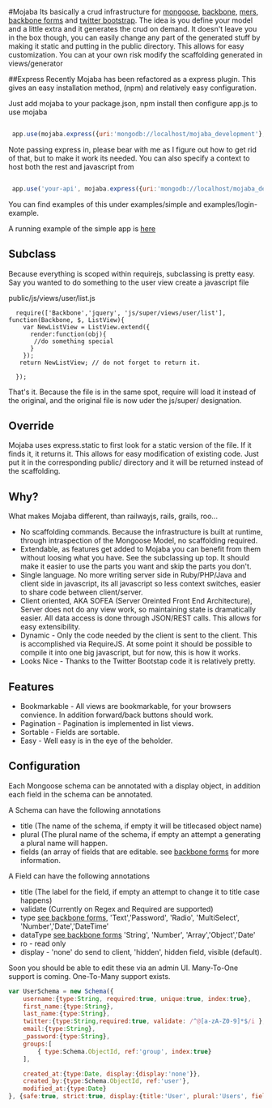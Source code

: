 #Mojaba
Its basically a crud infrastructure for [mongoose](http://mongoosejs.com), [backbone](http://documentcloud.github.com/backbone/), [mers](https://github.com/jspears/mers),
[backbone forms](https://github.com/powmedia/backbone-forms) and [twitter bootstrap](http://twitter.github.com/bootstrap/). The idea
is you define your model and a little extra and it generates the crud on demand.    It doesn't leave you in the
box though, you can easily change any part of the generated stuff by making it static and putting in the public
directory.   This allows for easy customization.   You can at your own risk modify the scaffolding generated in views/generator

##Express
Recently Mojaba has been refactored as a express plugin.  This gives an easy installation method, (npm) and
relatively easy configuration.

Just add mojaba to your package.json, npm install then configure app.js to use mojaba

```javascript

 app.use(mojaba.express({uri:'mongodb://localhost/mojaba_development'}, express))

```
Note passing express in, please bear with me as I figure out how to get rid of that, but to make it work its needed.
You can also specify a context to host both the rest and javascript from

```javascript

 app.use('your-api', mojaba.express({uri:'mongodb://localhost/mojaba_development'}, express))

```

You can find examples of this under examples/simple and examples/login-example.

A running example of the simple app is [here](http://mojaba-speajus.rhcloud.com/mojaba/index.html)


## Subclass
Because everything is scoped within requirejs, subclassing is pretty easy. Say you wanted to do something to the
user view create a javascript file 
  
  public/js/views/user/list.js
  
```
  require(['Backbone','jquery', 'js/super/views/user/list'], function(Backbone, $, ListView){
    var NewListView = ListView.extend({
      render:function(obj){
       //do something special
      }
    });
   return NewListView; // do not forget to return it.
  
  });
```

That's it.   Because the file is in the same spot, require will load it instead of the original, and the original file
is now uder the js/super/ designation.   

## Override
Mojaba uses express.static to first look for a static version of the file.  If it finds it, it returns it.  This allows
for easy modification of existing code.  Just put it in the corresponding public/ directory and it will be returned
instead of the scaffolding.


## Why?
What makes Mojaba different, than railwayjs, rails, grails, roo...

* No scaffolding commands.  Because the infrastructure is built at runtime, through intraspection of the Mongoose Model,
no scaffolding required.
* Extendable, as features get added to Mojaba you can benefit from them without loosing what you have.   See the subclassing
  up top.  It should make it easier to use the parts you want and skip the parts you don't.
* Single language.  No more writing server side in Ruby/PHP/Java and client side in javascript, its all javascript so
  less context switches, easier to share code between client/server.
* Client oriented, AKA SOFEA (Server Oreinted Front End Architecture), Server does not do any view work, so maintaining
state is dramatically easier.  All data access is done through JSON/REST calls.  This allows for easy extensibility.
* Dynamic - Only the code needed by the client is sent to the client. This is accomplished via RequireJS.   At some point it
  should be possible to compile it into one big javascript, but for now, this is how it works.
* Looks Nice - Thanks to the Twitter Bootstap code it is relatively pretty.

## Features

* Bookmarkable - All views are bookmarkable, for your browsers convience.  In addition forward/back buttons should work.
* Pagination - Pagination is implemented in list views.
* Sortable - Fields are sortable.
* Easy - Well easy is in the eye of the beholder.





## Configuration
Each Mongoose schema can be annotated with a display object, in addition each field in the schema can be annotated.


A Schema can have the following annotations

* title (The name of the schema, if empty it will be titlecased object name)
* plural (The plural name of the schema, if empty an attempt a generating a plural name will happen.
* fields (an array of fields that are editable. see [backbone forms](https://github.com/powmedia/backbone-forms) for more
 information.

A Field can have the following annotations

* title (The label for the field, if empty an attempt to change it to title case happens)
* validate (Currently on Regex and Required are supported)
* type [see backbone forms](https://github.com/powmedia/backbone-forms), 'Text','Password', 'Radio', 'MultiSelect', 'Number','Date','DateTime'
* dataType [see backbone forms](https://github.com/powmedia/backbone-forms) 'String', 'Number', 'Array','Object','Date'
* ro - read only
* display - 'none' do send to client, 'hidden', hidden field, visible (default).

Soon you should be able to edit these via an admin UI.
Many-To-One support is coming.
One-To-Many support exists.




```javascript
var UserSchema = new Schema({
    username:{type:String, required:true, unique:true, index:true},
    first_name:{type:String},
    last_name:{type:String},
    twitter:{type:String,required:true, validate: /^@[a-zA-Z0-9]*$/i },
    email:{type:String},
    _password:{type:String},
    groups:[
        { type:Schema.ObjectId, ref:'group', index:true}
    ],

    created_at:{type:Date, display:{display:'none'}},
    created_by:{type:Schema.ObjectId, ref:'user'},
    modified_at:{type:Date}
}, {safe:true, strict:true, display:{title:'User', plural:'Users', fields:['username','first_name','last_name']});
```